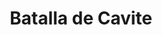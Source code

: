 ﻿---
title: "Batalla de Cavite"
permalink: periodes_691.html
layout: periode
dataInici: 1898-05-01
sidebar: periodes
pares:
  - id: 690
    title: "Guerra de Cuba"
    dataInici: "(1898-04-21)"
    dataFi: "(1898-08-12)"

fills:
jocsPrincipals:
jocsEscenaris:
jocsEpoca:
  - title: "Fire When Ready"
    bggId: 5194
    escenari: "Manila Bay"
    dataInici: 
    dataFi: 

jocsEpocaEscenaris:
---
